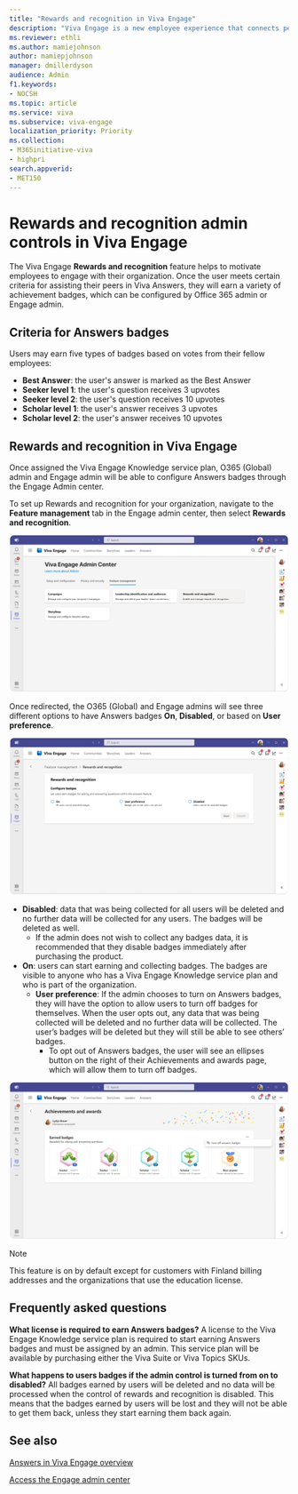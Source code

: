 ```yaml
---
title: "Rewards and recognition in Viva Engage"
description: "Viva Engage is a new employee experience that connects people across the company—wherever and whenever they work—so that everyone is included and engaged."
ms.reviewer: ethli
ms.author: mamiejohnson
author: mamiepjohnson
manager: dmillerdyson
audience: Admin
f1.keywords:
- NOCSH
ms.topic: article
ms.service: viva
ms.subservice: viva-engage
localization_priority: Priority
ms.collection:  
- M365initiative-viva
- highpri
search.appverid:
- MET150
---
```


# Rewards and recognition admin controls in Viva Engage

The Viva Engage **Rewards and recognition** feature helps to motivate employees to engage with their organization. Once the user meets certain criteria for assisting their peers in Viva Answers, they will earn a variety of achievement badges, which can be configured by Office 365 admin or Engage admin.  

## Criteria for Answers badges 

Users may earn five types of badges based on votes from their fellow employees: 

- **Best Answer**: the user's answer is marked as the Best Answer 
- **Seeker level 1**: the user's question receives 3 upvotes 
- **Seeker level 2**: the user's question receives 10 upvotes 
- **Scholar level 1**: the user's answer receives 3 upvotes 
- **Scholar level 2**: the user's answer receives 10 upvotes 

## Rewards and recognition in Viva Engage

Once assigned the Viva Engage Knowledge service plan, O365 (Global) admin and Engage admin will be able to configure Answers badges through the Engage Admin center.  

To set up Rewards and recognition for your organization, navigate to the **Feature management** tab in the Engage admin center, then select **Rewards and recognition**.
 
![Image of the interface for Rewards and recognition in the Engage admin center](/Viva/media/engage/IMG/badges-eac.png)

Once redirected, the O365 (Global) and Engage admins will see three different options to have Answers badges **On**, **Disabled**, or based on **User preference**.
 
![Image of the interface for Answers badges settings in the Engage admin center](/Viva/media/engage/IMG/badges-settings.png)

- **Disabled**: data that was being collected for all users will be deleted and no further data will be collected for any users. The badges will be deleted as well. 
    - If the admin does not wish to collect any badges data, it is recommended that they disable badges immediately after purchasing the product. 
- **On**: users can start earning and collecting badges. The badges are visible to anyone who has a Viva Engage Knowledge service plan and who is part of the organization.
    - **User preference**: If the admin chooses to turn on Answers badges, they will have the option to allow users to turn off badges for themselves. When the user opts out, any data that was being collected will be deleted and no further data will be collected. The user’s badges will be deleted but they will still be able to see others’ badges.
        - To opt out of Answers badges, the user will see an ellipses button on the right of their Achievements and awards page, which will allow them to turn off badges.
 
![Image of the interface for users to turn off Answers badges](/Viva/media/engage/IMG/badges-turn-off.png)
 
>[!NOTE]
> This feature is on by default except for customers with Finland billing addresses and the organizations that use the education license.

## Frequently asked questions

**What license is required to earn Answers badges?**
A license to the Viva Engage Knowledge service plan is required to start earning Answers badges and must be assigned by an admin. This service plan will be available by purchasing either the Viva Suite or Viva Topics SKUs.
 
**What happens to users badges if the admin control is turned from on to disabled?**
All badges earned by users will be deleted and no data will be processed when the control of rewards and recognition is disabled. This means that the badges earned by users will be lost and they will not be able to get them back, unless they start earning them back again. 


## See also 

[Answers in Viva Engage overview](/viva/engage/eac-answers-overview-setup.md)

[Access the Engage admin center](/Viva/engage/eac-as-access-eac.md)

